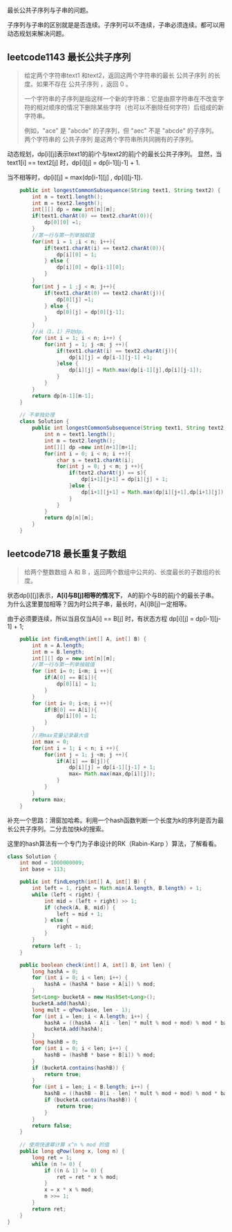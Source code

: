 最长公共子序列与子串的问题。

子序列与子串的区别就是是否连续。子序列可以不连续，子串必须连续。都可以用动态规划来解决问题。

## leetcode1143 最长公共子序列

> 给定两个字符串text1 和text2，返回这两个字符串的最长 公共子序列 的长度。如果不存在 公共子序列 ，返回 0 。
> 
> 一个字符串的子序列是指这样一个新的字符串：它是由原字符串在不改变字符的相对顺序的情况下删除某些字符（也可以不删除任何字符）后组成的新字符串。
> 
> 例如，"ace" 是 "abcde" 的子序列，但 "aec" 不是 "abcde" 的子序列。
> 两个字符串的 公共子序列 是这两个字符串所共同拥有的子序列。

动态规划，dp[i][j]表示text1的前i个与text2的前j个的最长公共子序列。
显然，当text1[i] == text2[j] 时，dp[i][j] = dp[i-1][j-1] + 1.

当不相等时，dp[i][j] = max(dp[i-1][j] , dp[i][j-1]).

```java
    public int longestCommonSubsequence(String text1, String text2) {
        int n = text1.length();
        int m = text2.length();
        int[][] dp = new int[n][m];
        if(text1.charAt(0) == text2.charAt(0)){
            dp[0][0] =1;
        }
        //第一行与第一列单独赋值
        for(int i = 1 ;i < n; i++){
            if(text1.charAt(i) == text2.charAt(0)){
                dp[i][0] = 1;
            } else {
                dp[i][0] = dp[i-1][0];
            }
        }
        for(int j = 1 ;j < m; j++){
            if(text1.charAt(0) == text2.charAt(j)){
                dp[0][j] =1;
            } else {
                dp[0][j] = dp[0][j-1];
            }
        }
        //从（1，1）开始dp。
        for (int i = 1; i < n; i++) {
            for(int j = 1; j <m; j ++){
                if(text1.charAt(i) == text2.charAt(j)){
                    dp[i][j] = dp[i-1][j-1] +1;
                }else {
                    dp[i][j] = Math.max(dp[i-1][j],dp[i][j-1]);
                }
            }
        }
        return dp[n-1][m-1];
    }
    
    // 不单独处理
    class Solution {
        public int longestCommonSubsequence(String text1, String text2) {
            int n = text1.length();
            int m = text2.length();
            int[][] dp =new int[n+1][m+1];
            for(int i = 0; i < n; i ++){
                char s = text1.charAt(i);
                for(int j = 0; j < m; j ++){
                    if(text2.charAt(j) == s){
                        dp[i+1][j+1] = dp[i][j] + 1;
                    }else {
                        dp[i+1][j+1] = Math.max(dp[i][j+1],dp[i+1][j]);
                    }
                }
            }
            return dp[n][m];
        }
    }
```

## leetcode718 最长重复子数组

> 给两个整数数组 A 和 B ，返回两个数组中公共的、长度最长的子数组的长度。

状态dp[i][j]表示，**A[i]与B[j]相等的情况下**， A的前i个与B的前j个的最长子串。
为什么这里要加相等？因为时公共子串，最长时，A[i]B[j]一定相等。

由于必须要连续，所以当且仅当A[i] == B[j] 时，有状态方程 dp[i][j] = dp[i-1][j-1] + 1;

```java
    public int findLength(int[] A, int[] B) {
        int n = A.length;
        int m = B.length;
        int[][] dp = new int[n][m];
        //第一行与第一列单独赋值
        for (int i= 0; i<m; i ++){
            if(A[0] == B[i]){
                dp[0][i] = 1;
            }
        }
        for (int i= 0; i<n; i ++){
            if(B[0] == A[i]){
                dp[i][0] = 1;
            }
        }
        //用max变量记录最大值
        int max = 0;
        for(int i = 1; i < n; i ++){
            for(int j = 1; j <m; j ++){
                if(A[i] == B[j]){
                    dp[i][j] = dp[i-1][j-1] + 1;
                    max= Math.max(max,dp[i][j]);
                }
            }
        }
        return max;
    }
```
补充一个思路：滑窗加哈希。利用一个hash函数判断一个长度为k的序列是否为最长公共子序列。二分去加快k的搜索。

这里的hash算法有一个专门为子串设计的RK（Rabin-Karp ）算法，了解看看。

```java
class Solution {
    int mod = 1000000009;
    int base = 113;

    public int findLength(int[] A, int[] B) {
        int left = 1, right = Math.min(A.length, B.length) + 1;
        while (left < right) {
            int mid = (left + right) >> 1;
            if (check(A, B, mid)) {
                left = mid + 1;
            } else {
                right = mid;
            }
        }
        return left - 1;
    }

    public boolean check(int[] A, int[] B, int len) {
        long hashA = 0;
        for (int i = 0; i < len; i++) {
            hashA = (hashA * base + A[i]) % mod;
        }
        Set<Long> bucketA = new HashSet<Long>();
        bucketA.add(hashA);
        long mult = qPow(base, len - 1);
        for (int i = len; i < A.length; i++) {
            hashA = ((hashA - A[i - len] * mult % mod + mod) % mod * base + A[i]) % mod;
            bucketA.add(hashA);
        }
        long hashB = 0;
        for (int i = 0; i < len; i++) {
            hashB = (hashB * base + B[i]) % mod;
        }
        if (bucketA.contains(hashB)) {
            return true;
        }
        for (int i = len; i < B.length; i++) {
            hashB = ((hashB - B[i - len] * mult % mod + mod) % mod * base + B[i]) % mod;
            if (bucketA.contains(hashB)) {
                return true;
            }
        }
        return false;
    }
    
    // 使用快速幂计算 x^n % mod 的值
    public long qPow(long x, long n) {
        long ret = 1;
        while (n != 0) {
            if ((n & 1) != 0) {
                ret = ret * x % mod;
            }
            x = x * x % mod;
            n >>= 1;
        }
        return ret;
    }
}
```
 



